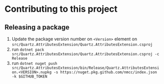 # Contributing to this project

## Releasing a package

1. Update the package version number on `<Version>` element on `src/Quartz.AttributesExtension/Quartz.AttributesExtension.csproj`
1. run `dotnet pack src/Quartz.AttributesExtension/Quartz.AttributesExtension.csproj -c Release`
1. run `dotnet nuget push src/Quartz.AttributesExtension/bin/Release/Quartz.AttributesExtension.<VERSION>.nupkg -s https://nuget.pkg.github.com/nmcc/index.json -k $GITHUB_TOKEN`
